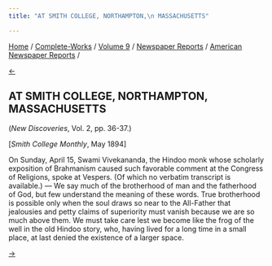 ```yaml
---
title: "AT SMITH COLLEGE, NORTHAMPTON,\n MASSACHUSETTS"

---
```

<div>

[Home](../../../../index.htm) /
[Complete-Works](../../../complete_works.htm) / [Volume
9](../../volume_9_contents.htm) / [Newspaper
Reports](../newspaper_reports_contents.htm) / [American Newspaper
Reports](american_newspaper_contents.htm) /

[←](25_ny_daily_tribune_apr_25_1894.htm)

## AT SMITH COLLEGE, NORTHAMPTON, MASSACHUSETTS

(*New Discoveries*, Vol. 2, pp. 36-37.)

\[*Smith College Monthly*, May 1894\]

On Sunday, April 15, Swami Vivekananda, the Hindoo monk whose scholarly
exposition of Brahmanism caused such favorable comment at the Congress
of Religions, spoke at Vespers. (Of which no verbatim transcript is
available.) — We say much of the brotherhood of man and the fatherhood
of God, but few understand the meaning of these words. True brotherhood
is possible only when the soul draws so near to the All-Father that
jealousies and petty claims of superiority must vanish because we are so
much above them. We must take care lest we become like the frog of the
well in the old Hindoo story, who, having lived for a long time in a
small place, at last denied the existence of a larger space.

[→](27_ny_daily_tribune_may_3_1894.htm)

</div>
